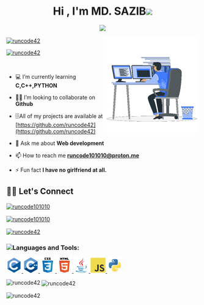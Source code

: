 
<h1 align="center"><b>Hi , I'm MD. SAZIB</b><img src="https://media.giphy.com/media/hvRJCLFzcasrR4ia7z/giphy.gif" width="35"></h1>

<p align="center">
  <a href="https://github.com/DenverCoder1/readme-typing-svg"><img src="https://readme-typing-svg.herokuapp.com?font=Time+New+Roman&color=cyan&size=27&center=true&vCenter=true&width=600&height=100&lines=Assalamu+O+Alaikum++Warahmatullah..&hearts;++;Self-taught+Future+Developer,;Computer+Science+Student,;CTF+Newbie,;Active+Learner/Researcher,;Love+to+learn+new+stuffs..<3>"</a>
</p>

<picture> <img align="right" src="https://github.com/0xAbdulKhalid/0xAbdulKhalid/raw/main/assets/mdImages/Right_Side.gif" width = 250px></picture>

<p align="left"> <img src="https://komarev.com/ghpvc/?username=runcode42&label=Profile%20views&color=0e75b6&style=flat" alt="runcode42" /> </p>

<p align="left"> <a href="https://github.com/ryo-ma/github-profile-trophy"><img src="https://github-profile-trophy.vercel.app/?username=runcode42" alt="runcode42" /></a> </p>

<p align="left"> <a href="https://twitter.com/" target="blank"><img src="https://img.shields.io/twitter/follow/?logo=twitter&style=for-the-badge" alt="" /></a> </p>

- 💻 I’m currently learning **C,C++,PYTHON**

- 👀🎉 I’m looking to collaborate on **Github**

- 🗄️All of my projects are available at [https://github.com/runcode42](https://github.com/runcode42)

- 💬 Ask me about **Web development**

- 📫 How to reach me **runcode101010@proton.me**

- ⚡ Fun fact **I have no girlfriend at all.**

## 🙋‍♀️ Let's Connect


<p align="left">

<a href="https://fb.com/runcode101010" target="blank"><img align="center" src="https://raw.githubusercontent.com/rahuldkjain/github-profile-readme-generator/master/src/images/icons/Social/facebook.svg" alt="runcode101010" height="30" width="40" /></a>

<a href="https://instagram.com/runcode101010" target="blank"><img align="center" src="https://raw.githubusercontent.com/rahuldkjain/github-profile-readme-generator/master/src/images/icons/Social/instagram.svg" alt="runcode101010" height="30" width="40" /></a>

<a href="https://www.leetcode.com/runcode42" target="blank"><img align="center" src="https://raw.githubusercontent.com/rahuldkjain/github-profile-readme-generator/master/src/images/icons/Social/leet-code.svg" alt="runcode42" height="30" width="40" /></a>

</p>

<h3 align="left"><img src = "https://media2.giphy.com/media/QssGEmpkyEOhBCb7e1/giphy.gif?cid=ecf05e47a0n3gi1bfqntqmob8g9aid1oyj2wr3ds3mg700bl&rid=giphy.gif" width = 32px>Languages and Tools:</h3>

<p align="left"> <a href="https://www.cprogramming.com/" target="_blank" rel="noreferrer"> <img src="https://raw.githubusercontent.com/devicons/devicon/master/icons/c/c-original.svg" alt="c" width="40" height="40"/> </a> <a href="https://www.w3schools.com/cpp/" target="_blank" rel="noreferrer"> <img src="https://raw.githubusercontent.com/devicons/devicon/master/icons/cplusplus/cplusplus-original.svg" alt="cplusplus" width="40" height="40"/> </a> <a href="https://www.w3schools.com/css/" target="_blank" rel="noreferrer"> <img src="https://raw.githubusercontent.com/devicons/devicon/master/icons/css3/css3-original-wordmark.svg" alt="css3" width="40" height="40"/> </a> <a href="https://www.w3.org/html/" target="_blank" rel="noreferrer"> <img src="https://raw.githubusercontent.com/devicons/devicon/master/icons/html5/html5-original-wordmark.svg" alt="html5" width="40" height="40"/> </a> <a href="https://www.java.com" target="_blank" rel="noreferrer"> <img src="https://raw.githubusercontent.com/devicons/devicon/master/icons/java/java-original.svg" alt="java" width="40" height="40"/> </a> <a href="https://developer.mozilla.org/en-US/docs/Web/JavaScript" target="_blank" rel="noreferrer"> <img src="https://raw.githubusercontent.com/devicons/devicon/master/icons/javascript/javascript-original.svg" alt="javascript" width="40" height="40"/> </a> <a href="https://www.python.org" target="_blank" rel="noreferrer"> <img src="https://raw.githubusercontent.com/devicons/devicon/master/icons/python/python-original.svg" alt="python" width="40" height="40"/> </a> </p>

<p><img align="left" src="https://github-readme-stats.vercel.app/api/top-langs?username=runcode42&show_icons=true&locale=en&layout=compact" alt="runcode42" /></p>

<p>&nbsp;<img align="center" src="https://github-readme-stats.vercel.app/api?username=runcode42&show_icons=true&locale=en" alt="runcode42" /></p>

<p><img align="center" src="https://github-readme-streak-stats.herokuapp.com/?user=runcode42&" alt="runcode42" /></p>

